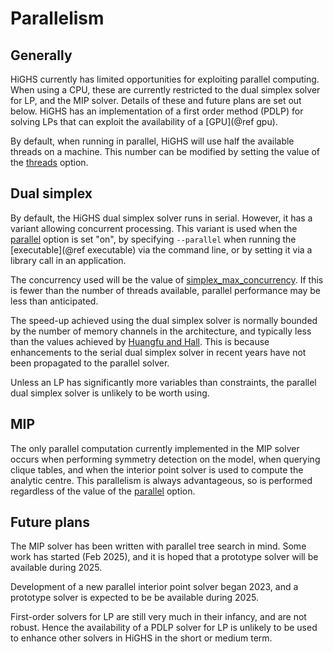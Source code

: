 # Parallelism

## Generally

HiGHS currently has limited opportunities for exploiting parallel
computing. When using a CPU, these are currently restricted to the
dual simplex solver for LP, and the MIP solver. Details of these and
future plans are set out below. HiGHS has an implementation of a first
order method (PDLP) for solving LPs that can exploit the availability of a
[GPU](@ref gpu).

By default, when running in parallel, HiGHS will use half the
available threads on a machine. This number can be modified by setting
the value of the [threads](@ref) option.

## Dual simplex

By default, the HiGHS dual simplex solver runs in serial. However, it
has a variant allowing concurrent processing. This variant is used
when the
[parallel](@ref)
option is set "on", by specifying `--parallel` when running the
[executable](@ref executable) via
the command line, or by setting it via a library call in an
application.

The concurrency used will be the value of
[simplex\_max\_concurrency](@ref). If
this is fewer than the number of threads available, parallel
performance may be less than anticipated.

The speed-up achieved using the dual simplex solver is normally
bounded by the number of memory channels in the architecture, and
typically less than the values achieved by [Huangfu and
Hall](https://link.springer.com/article/10.1007/s12532-017-0130-5). This
is because enhancements to the serial dual simplex solver in recent
years have not been propagated to the parallel solver.

Unless an LP has significantly more variables than constraints, the
parallel dual simplex solver is unlikely to be worth using.

## MIP

The only parallel computation currently implemented in the MIP solver
occurs when performing symmetry detection on the model, when querying
clique tables, and when the interior point solver is used to compute
the analytic centre. This parallelism is always advantageous, so is
performed regardless of the value of the [parallel](@ref) option.

## Future plans

The MIP solver has been written with parallel tree search in mind. Some
work has started (Feb 2025), and it is hoped that a prototype solver
will be available during 2025.

Development of a new parallel interior point solver began 2023, and a
prototype solver is expected to be be available during 2025.

First-order solvers for LP are still very much in their infancy, and
are not robust. Hence the availability of a PDLP solver for LP is
unlikely to be used to enhance other solvers in HiGHS in the short or
medium term.





